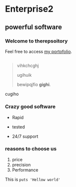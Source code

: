 Enterprise2
===========

powerful software
-----------------

### Welcome to therepsoitory

Feel free to access [my portofolio](http://portfolio.yongwang.com).

>##
>
>vihkchcghj
>
>ugihuik
>
>bewipqjfio **gighi**.

cugiho

### Crazy good software
* Rapid
+ tested
- 24/7 support

### reasons to choose us
1. price
2. precision
3. Performance

This is `puts 'Hellow world'`